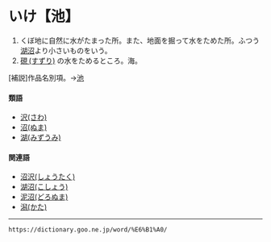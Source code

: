# いけ【池】

1. くぼ地に自然に水がたまった所。また、地面を掘って水をためた所。ふつう[湖沼](https://dictionary.goo.ne.jp/word/%E6%B9%96%E6%B2%BC/#jn-78967)より小さいものをいう。
2. [硯 (すずり)](https://dictionary.goo.ne.jp/word/%E7%A1%AF/#jn-118462) の水をためるところ。海。
    

\[補説\]作品名別項。→[池](https://dictionary.goo.ne.jp/word/%E6%B1%A0//#jn-297353)

#### 類語

-   [沢(さわ)](https://dictionary.goo.ne.jp/word/%E6%B2%A2_%28%E3%81%95%E3%82%8F%29/#jn-89926)
-   [沼(ぬま)](https://dictionary.goo.ne.jp/word/%E6%B2%BC_%28%E3%81%AC%E3%81%BE%29/#jn-169397)
-   [湖(みずうみ)](https://dictionary.goo.ne.jp/word/%E6%B9%96/#jn-211541)

#### 関連語

-   [沼沢(しょうたく)](https://dictionary.goo.ne.jp/word/%E6%B2%BC%E6%B2%A2/#jn-109298)
-   [湖沼(こしょう)](https://dictionary.goo.ne.jp/word/%E6%B9%96%E6%B2%BC/#jn-78967)
-   [泥沼(どろぬま)](https://dictionary.goo.ne.jp/word/%E6%B3%A5%E6%B2%BC_%28%E3%81%A9%E3%82%8D%E3%81%AC%E3%81%BE%29/#jn-161825)
-   [潟(かた)](https://dictionary.goo.ne.jp/word/%E6%BD%9F/#jn-41630)

---
`https://dictionary.goo.ne.jp/word/%E6%B1%A0/`